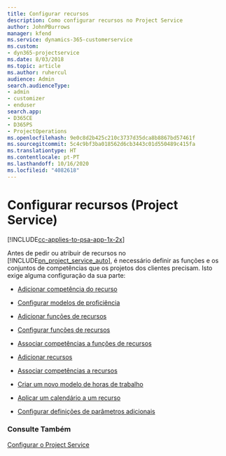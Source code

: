 ```yaml
---
title: Configurar recursos
description: Como configurar recursos no Project Service
author: JohnPBurrows
manager: kfend
ms.service: dynamics-365-customerservice
ms.custom:
- dyn365-projectservice
ms.date: 8/03/2018
ms.topic: article
ms.author: ruhercul
audience: Admin
search.audienceType:
- admin
- customizer
- enduser
search.app:
- D365CE
- D365PS
- ProjectOperations
ms.openlocfilehash: 9e0c8d2b425c210c3737d35dca8b8867bd57461f
ms.sourcegitcommit: 5c4c9bf3ba018562d6cb3443c01d550489c415fa
ms.translationtype: HT
ms.contentlocale: pt-PT
ms.lasthandoff: 10/16/2020
ms.locfileid: "4082618"
---
```

# <a name="set-up-resources-project-service"></a>Configurar recursos (Project Service)

[!INCLUDE[cc-applies-to-psa-app-1x-2x](../includes/cc-applies-to-psa-app-1x-2x.md)]

Antes de pedir ou atribuir de recursos no [!INCLUDE[pn_project_service_auto](../includes/pn-project-service-auto.md)], é necessário definir as funções e os conjuntos de competências que os projetos dos clientes precisam. Isto exige alguma configuração da sua parte:  
  
-   [Adicionar competência do recurso](../psa/add-resource-skills.md)  
  
-   [Configurar modelos de proficiência](../psa/set-up-proficiency-models.md)  
  
-   [Adicionar funções de recursos](../psa/add-resource-roles.md)  
  
-   [Configurar funções de recursos](../psa/configure-resource-roles.md)  
  
-   [Associar competências a funções de recursos](../psa/associate-skills-with-resource-roles.md)  
  
-   [Adicionar recursos](../psa/add-resources.md)  
  
-   [Associar competências a recursos](../psa/associate-skills-with-resources.md)  
  
-   [Criar um novo modelo de horas de trabalho](../psa/create-work-hours-template.md)  
  
-   [Aplicar um calendário a um recurso](../psa/apply-calendar-resource.md)  
  
-   [Configurar definições de parâmetros adicionais](../psa/configure-additional-parameters-settings.md)  
  
### <a name="see-also"></a>Consulte Também  
 [Configurar o Project Service](../psa/configure.md)

